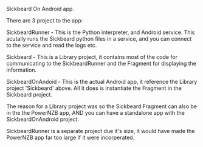 Sickbeard On Android app.

There are 3 project to the app:

SickbeardRunner - This is the Python interpreter, and Android service. This acutally runs the Sickbeard python files in a service, and you can connect to the service and read the logs etc.

Sickbeard - This is a Library project, it contains most of the code for communicating to the SickbeardRunner and the Fragment for displaying the information.

SickbeardOnAndoid - This is the actual Android app, it reference the Library project 'Sickbeard' above. All it does is instantiate the Fragment in the Sickbeard project.

The reason for a Library project was so the Sickbeard Fragment can also be in the the PowerNZB app, AND you can have a standalone app with the SickbeardOnAndroid project.

SickbeardRunner is a separate project due it's size, it would have made the PowerNZB app far too large if it were incorperated.
